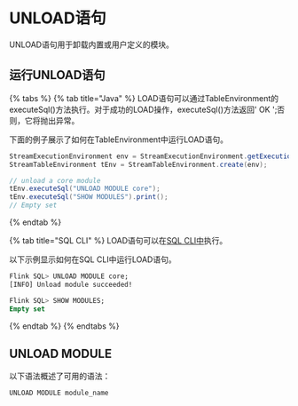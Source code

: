 # UNLOAD语句

UNLOAD语句用于卸载内置或用户定义的模块。

## 运行UNLOAD语句

{% tabs %}
{% tab title="Java" %}
LOAD语句可以通过TableEnvironment的executeSql\(\)方法执行。对于成功的LOAD操作，executeSql\(\)方法返回' OK ';否则，它将抛出异常。

下面的例子展示了如何在TableEnvironment中运行LOAD语句。

```java
StreamExecutionEnvironment env = StreamExecutionEnvironment.getExecutionEnvironment();
StreamTableEnvironment tEnv = StreamTableEnvironment.create(env);

// unload a core module
tEnv.executeSql("UNLOAD MODULE core");
tEnv.executeSql("SHOW MODULES").print();
// Empty set
```
{% endtab %}

{% tab title="SQL CLI" %}
LOAD语句可以在[SQL CLI中](https://ci.apache.org/projects/flink/flink-docs-release-1.13/docs/dev/table/sqlclient/)执行。

以下示例显示如何在SQL CLI中运行LOAD语句。

```sql
Flink SQL> UNLOAD MODULE core;
[INFO] Unload module succeeded!

Flink SQL> SHOW MODULES;
Empty set
```
{% endtab %}
{% endtabs %}

## UNLOAD MODULE

以下语法概述了可用的语法：

```text
UNLOAD MODULE module_name
```

